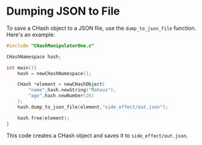 # Dumping JSON to File

To save a CHash object to a JSON file, use the `dump_to_json_file` function. Here's an example:

```c
#include "CHashManipulatorOne.c"

CHashNamespace hash;

int main(){
    hash = newCHashNamespace();

    CHash *element = newCHashObject(
        "name",hash.newString("Mateus"),
        "age",hash.newNumber(26)
    );
    hash.dump_to_json_file(element,"side_effect/out.json");

    hash.free(element);
}
```

This code creates a CHash object and saves it to `side_effect/out.json`.